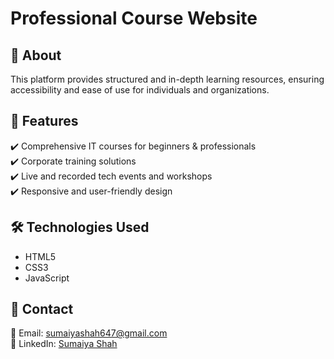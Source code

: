 # Professional Course Website  
## 📌 About  
This platform provides structured and in-depth learning resources, ensuring accessibility and ease of use for individuals and organizations.  

## 🚀 Features  
✔️ Comprehensive IT courses for beginners & professionals  
✔️ Corporate training solutions  
✔️ Live and recorded tech events and workshops  
✔️ Responsive and user-friendly design  

## 🛠️ Technologies Used  
- HTML5  
- CSS3  
- JavaScript  

## 📧 Contact  
📩 Email: [sumaiyashah647@gmail.com](mailto:sumaiyashah647@gmail.com)  
🔗 LinkedIn: [Sumaiya Shah](https://www.linkedin.com/in/sumaiya-shah-7a0706224/)  
